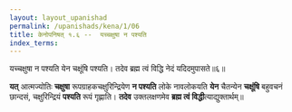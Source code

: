 ```yaml
---
layout: layout_upanishad
permalink: /upanishads/kena/1/06
title: केनोपनिषत् १.६ --  यच्चक्षुषा न पश्यति
index_terms:
---
```


<div class="mulam" markdown="1">
यच्चक्षुषा न पश्यति येन चक्षूंषि पश्यति।  
तदेव ब्रह्म त्वं विद्धि नेदं यदिदमुपासते॥६॥
</div>

**यत्** आत्मज्योतिः **चक्षुषा** रूपग्राहकचक्षुरिन्द्रियेण **न पश्यति** लोके
नावलोकयति **येन** चैतन्येन **चक्षूंषि** बहुवचनं छान्दसं, चक्षुरिन्द्रियं **पश्यति**
रूपं गृह्णाति। **तदेव** उक्तलक्षणमेव **ब्रह्म त्वं विद्धी**त्याद्युक्तार्थम्॥
